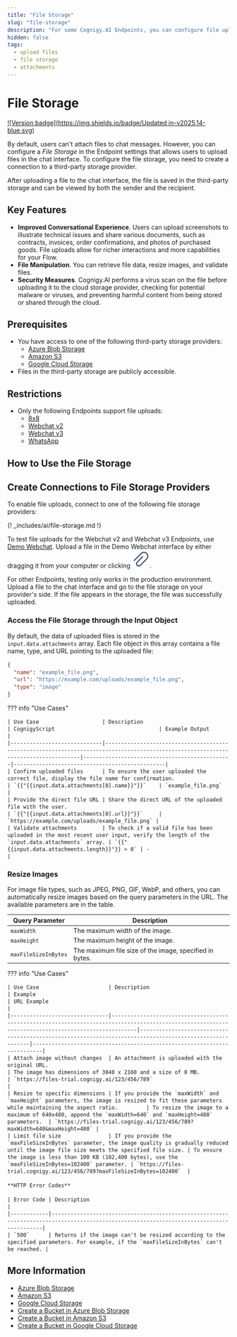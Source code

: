 ```yaml
---
title: "File Storage"
slug: "file-storage"
description: "For some Cognigy.AI Endpoints, you can configure file uploading to enable users to submit documents, images, or other types of files for processing or storage within your conversational AI workflows."
hidden: false
tags:
  - upload files
  - file storage
  - attachments
---
```


# File Storage

[![Version badge](https://img.shields.io/badge/Updated in-v2025.14-blue.svg)](../../../release-notes/2025.14.md)

By default, users can't attach files to chat messages. However, you can configure a _File Storage_ in the Endpoint settings that allows users to upload files in the chat interface. To configure the file storage, you need to create a connection to a third-party storage provider.

After uploading a file to the chat interface, the file is saved in the third-party storage and can be viewed by both the sender and the recipient.

## Key Features

- **Improved Conversational Experience**. Users can upload screenshots to illustrate technical issues and share various documents, such as contracts, invoices, order confirmations, and photos of purchased goods. File uploads allow for richer interactions and more capabilities for your Flow.
- **File Manipulation**. You can retrieve file data, resize images, and validate files.
- **Security Measures**. Cognigy.AI performs a virus scan on the file before uploading it to the cloud storage provider, checking for potential malware or viruses, and preventing harmful content from being stored or shared through the cloud.

## Prerequisites

- You have access to one of the following third-party storage providers:
    - [Azure Blob Storage](https://learn.microsoft.com/en-us/azure/storage/blobs/storage-blobs-introduction)
    - [Amazon S3](https://docs.aws.amazon.com/AmazonS3/latest/userguide/Welcome.html)
    - [Google Cloud Storage](https://cloud.google.com/storage/docs/)
- Files in the third-party storage are publicly accessible.
    
## Restrictions

- Only the following Endpoints support file uploads:
    - [8x8](../endpoint-reference/8x8.md)
    - [Webchat v2](../../../webchat/v2/overview.md)
    - [Webchat v3](../../../webchat/v3/overview.md)
    - [WhatsApp](../endpoint-reference/whatsapp.md)

## How to Use the File Storage

## Create Connections to File Storage Providers

To enable file uploads, connect to one of the following file storage providers:

{! _includes/ai/file-storage.md !}

To test file uploads for the Webchat v2 and Webchat v3 Endpoints, use [Demo Webchat](../../../webchat/demo.md). Upload a file in the Demo Webchat interface by either dragging it from your computer or clicking ![attachment-icon](../../../_assets/icons/attach-files.svg).

For other Endpoints, testing only works in the production environment. Upload a file to the chat interface and go to the file storage on your provider's side. If the file appears in the storage, the file was successfully uploaded.

### Access the File Storage through the Input Object

By default, the data of uploaded files is stored in the `input.data.attachments` array. Each file object in this array contains a file name, type, and URL pointing to the uploaded file:

```json
{
  "name": "example_file.png",
  "url": "https://example.com/uploads/example_file.png",
  "type": "image"
}
```

??? info "Use Cases"

    | Use Case                    | Description                                                                                                                        | CognigyScript                                 | Example Output                                 |
    |-----------------------------|------------------------------------------------------------------------------------------------------------------------------------|-----------------------------------------------|------------------------------------------------|
    | Confirm uploaded files      | To ensure the user uploaded the correct file, display the file name for confirmation.                                              | `{{"{{input.data.attachments[0].name}}"}}`    | `example_file.png`                             |
    | Provide the direct file URL | Share the direct URL of the uploaded file with the user.                                                                           | `{{"{{input.data.attachments[0].url}}"}}`     | `https://example.com/uploads/example_file.png` |
    | Validate attachments        | To check if a valid file has been uploaded in the most recent user input, verify the length of the `input.data.attachments` array. | `{{"{{input.data.attachments.length}}"}} > 0` | -                                              |

### Resize Images

For image file types, such as JPEG, PNG, GIF, WebP, and others, you can automatically resize images based on the query parameters in the URL. 
The available parameters are in the table.

| Query Parameter      | Description                                             |
|----------------------|---------------------------------------------------------|
| `maxWidth`           | The maximum width of the image.                         |
| `maxHeight`          | The maximum height of the image.                        |
| `maxFileSizeInBytes` | The maximum file size of the image, specified in bytes. |

??? info "Use Cases"

    | Use Case                      | Description                                                                                                                                        | Example                                                                                                 | URL Example                                                             |
    |-------------------------------|----------------------------------------------------------------------------------------------------------------------------------------------------|---------------------------------------------------------------------------------------------------------|-------------------------------------------------------------------------|
    | Attach image without changes  | An attachment is uploaded with the original URL.                                                                                                   | The image has dimensions of 3840 x 2160 and a size of 8 MB.                                             | `https://files-trial.cognigy.ai/123/456/789`                            |
    | Resize to specific dimensions | If you provide the `maxWidth` and `maxHeight` parameters, the image is resized to fit these parameters while maintaining the aspect ratio.         | To resize the image to a maximum of 640x480, append the `maxWidth=640` and `maxHeight=480` parameters.  | `https://files-trial.cognigy.ai/123/456/789?maxWidth=640&maxHeight=480` |
    | Limit file size               | If you provide the `maxFileSizeInBytes` parameter, the image quality is gradually reduced until the image file size meets the specified file size. | To ensure the image is less than 100 KB (102,400 bytes), use the `maxFileSizeInBytes=102400` parameter. | `https://files-trial.cognigy.ai/123/456/789?maxFileSizeInBytes=102400`  |

    **HTTP Error Codes**

    | Error Code | Description                                                                                                                             |
    |------------|-----------------------------------------------------------------------------------------------------------------------------------------|
    | `500`      | Returns if the image can't be resized according to the specified parameters. For example, if the `maxFileSizeInBytes` can't be reached. |

## More Information

- [Azure Blob Storage](https://learn.microsoft.com/en-us/azure/storage/blobs/storage-blobs-introduction)
- [Amazon S3](https://docs.aws.amazon.com/AmazonS3/latest/userguide/Welcome.html)
- [Google Cloud Storage](https://cloud.google.com/storage/docs)
- [Create a Bucket in Azure Blob Storage](https://learn.microsoft.com/en-us/azure/storage/blobs/storage-quickstart-blobs-portal#create-a-container)
- [Create a Bucket in Amazon S3](https://docs.aws.amazon.com/AmazonS3/latest/userguide/create-bucket-overview.html)
- [Create a Bucket in Google Cloud Storage](https://cloud.google.com/storage/docs/creating-buckets)